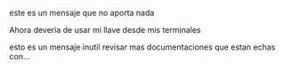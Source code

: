 este es un mensaje que no aporta nada

Ahora deveria de usar mi llave desde mis terminales

esto es un mensaje inutil
revisar mas documentaciones que estan echas con...
